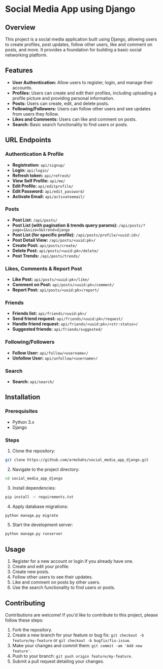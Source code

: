 # Social Media App using Django

## Overview

This project is a social media application built using Django, allowing users to create profiles, post updates, follow other users, like and comment on posts, and more. It provides a foundation for building a basic social networking platform.

## Features

- **User Authentication:** Allow users to register, login, and manage their accounts.
- **Profiles:** Users can create and edit their profiles, including uploading a profile picture and providing personal information.
- **Posts:** Users can create, edit, and delete posts.
- **Following/Followers:** Users can follow other users and see updates from users they follow.
- **Likes and Comments:** Users can like and comment on posts.
- **Search:** Basic search functionality to find users or posts.


## URL Endpoints

### Authentication & Profile

- **Registration:** `api/signup/`
- **Login:** `api/login/`
- **Refresh token:** `api/refresh/`
- **View Self Profile:** `api/me/`
- **Edit Profile:** `api/editprofile/`
- **Edit Password:** `api/edit_password/`
- **Activate Email:** `api/activateemail/`

### Posts

- **Post List:** `/api/posts/`
- **Post List (with pagination & trends query params):** `/api/posts/?page=1&size=5&trend=django`
- **Post List (for specific profile):** `/api/posts/profile/<uuid:id>/`
- **Post Detail View:** `/api/posts/<uuid:pk>/`
- **Create Post:** `api/posts/create/`
- **Delete Post:** `api/posts/<uuid:pk>/delete/`
- **Post Trends:** `/api/posts/trends/`

### Likes, Comments & Report Post

- **Like Post:** `api/posts/<uuid:pk>/like/`
- **Comment on Post:** `api/posts/<uuid:pk>/comment/`
- **Report Post:** `api/posts/<uuid:pk>/report/`

### Friends

- **Friends list:** `api/friends/<uuid:pk>/`
- **Send friend request:** `api/friends/<uuid:pk>/request/`
- **Handle friend request:** `api/friends/<uuid:pk>/<str:status>/`
- **Suggested friends:** `api/friends/suggested/`


### Following/Followers

- **Follow User:** `api/follow/<username>/`
- **Unfollow User:** `api/unfollow/<username>/`

### Search

- **Search:** `api/search/`

## Installation

### Prerequisites

- Python 3.x
- Django

### Steps

1. Clone the repository:

```bash
git clone https://github.com/armshahs/social_media_app_django.git
```

2. Navigate to the project directory:

```bash
cd social_media_app_django
```

3. Install dependencies:

```bash
pip install -r requirements.txt
```

4. Apply database migrations:

```bash
python manage.py migrate
```

5. Start the development server:

```bash
python manage.py runserver
```


## Usage

1. Register for a new account or login if you already have one.
2. Create and edit your profile.
3. Create new posts.
4. Follow other users to see their updates.
5. Like and comment on posts by other users.
6. Use the search functionality to find users or posts.

## Contributing

Contributions are welcome! If you'd like to contribute to this project, please follow these steps:

1. Fork the repository.
2. Create a new branch for your feature or bug fix: `git checkout -b feature/my-feature` or `git checkout -b bugfix/fix-issue`.
3. Make your changes and commit them: `git commit -am 'Add new feature'`.
4. Push to your branch: `git push origin feature/my-feature`.
5. Submit a pull request detailing your changes.

